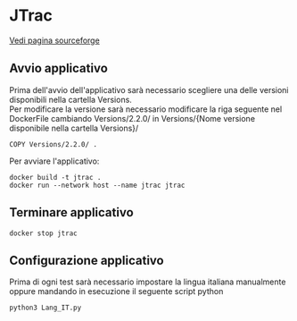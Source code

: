 # JTrac

[Vedi pagina sourceforge](https://sourceforge.net/projects/j-trac/)

## Avvio applicativo

Prima dell'avvio dell'applicativo sarà necessario scegliere una delle versioni disponibili nella cartella Versions.\
Per modificare la versione sarà necessario modificare la riga seguente nel DockerFile cambiando Versions/2.2.0/  in Versions/{Nome versione disponibile nella cartella Versions}/

```
COPY Versions/2.2.0/ .
```
Per avviare l'applicativo:
```
docker build -t jtrac .
docker run --network host --name jtrac jtrac
```
## Terminare applicativo
```
docker stop jtrac
```

## Configurazione applicativo
Prima di ogni test sarà necessario impostare la lingua italiana manualmente oppure mandando in esecuzione il seguente script python
```
python3 Lang_IT.py
```


